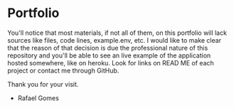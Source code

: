 # Portfolio

You'll notice that most materials, if not all of them, on this portfolio will lack sources like files, code lines, example.env, etc. I would like to make clear that the reason of that decision is due the professional nature of this repository and you'll be able to see an live example of the application hosted somewhere, like on heroku. Look for links on READ ME of each project or contact me through GitHub.

Thank you for your visit.

- Rafael Gomes
